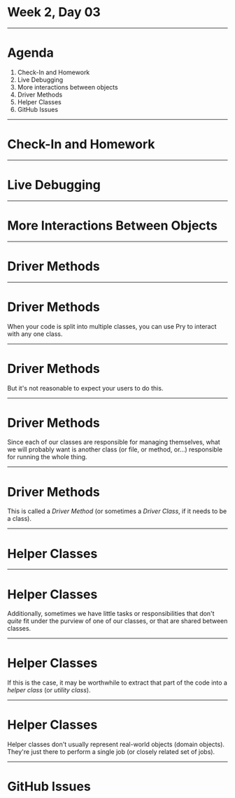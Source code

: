# Week 2, Day 03

---

# Agenda

1. Check-In and Homework
2. Live Debugging
3. More interactions between objects
4. Driver Methods
5. Helper Classes
6. GitHub Issues

---

# Check-In and Homework

---

# Live Debugging

---

# More Interactions Between Objects

---

# Driver Methods

---

# Driver Methods

When your code is split into multiple classes, you can use Pry to interact with any one class.

---

# Driver Methods

But it's not reasonable to expect your users to do this.

---

# Driver Methods

Since each of our classes are responsible for managing themselves, what we will probably want is another class (or file, or method, or...) responsible for running the whole thing.  

---

# Driver Methods

This is called a *Driver Method* (or sometimes a *Driver Class*, if it needs to be a class).

---

# Helper Classes

---

# Helper Classes

Additionally, sometimes we have little tasks or responsibilities that don't *quite* fit under the purview of one of our classes, or that are shared between classes.

---

# Helper Classes

If this is the case, it may be worthwhile to extract that part of the code into a *helper class* (or *utility class*).

---

# Helper Classes

Helper classes don't usually represent real-world objects (domain objects).  They're just there to perform a single job (or closely related set of jobs).

---

# GitHub Issues
